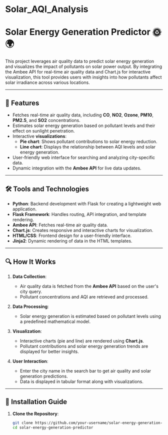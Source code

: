 # Solar_AQI_Analysis

# Solar Energy Generation Predictor 🌞🌍

This project leverages air quality data to predict solar energy generation and visualizes the impact of pollutants on solar power output. By integrating the Ambee API for real-time air quality data and Chart.js for interactive visualization, this tool provides users with insights into how pollutants affect solar irradiance across various locations.

---

## 🌟 Features
- Fetches real-time air quality data, including **CO**, **NO2**, **Ozone**, **PM10**, **PM2.5**, and **SO2** concentrations.
- Estimates solar energy generation based on pollutant levels and their effect on sunlight penetration.
- Interactive **visualizations**:
  - **Pie chart**: Shows pollutant contributions to solar energy reduction.
  - **Line chart**: Displays the relationship between AQI levels and solar energy generation.
- User-friendly web interface for searching and analyzing city-specific data.
- Dynamic integration with the **Ambee API** for live data updates.

---

## 🛠️ Tools and Technologies
- **Python**: Backend development with Flask for creating a lightweight web application.
- **Flask Framework**: Handles routing, API integration, and template rendering.
- **Ambee API**: Fetches real-time air quality data.
- **Chart.js**: Creates responsive and interactive charts for visualization.
- **HTML/CSS**: Frontend design for a user-friendly interface.
- **Jinja2**: Dynamic rendering of data in the HTML templates.

---

## 🔍 How It Works
1. **Data Collection**:
   - Air quality data is fetched from the **Ambee API** based on the user's city query.
   - Pollutant concentrations and AQI are retrieved and processed.

2. **Data Processing**:
   - Solar energy generation is estimated based on pollutant levels using a predefined mathematical model.

3. **Visualization**:
   - Interactive charts (pie and line) are rendered using **Chart.js**.
   - Pollutant contributions and solar energy generation trends are displayed for better insights.

4. **User Interaction**:
   - Enter the city name in the search bar to get air quality and solar generation predictions.
   - Data is displayed in tabular format along with visualizations.

---

## 🚀 Installation Guide
1. **Clone the Repository**:
   ```bash
   git clone https://github.com/your-username/solar-energy-generation-predictor.git
   cd solar-energy-generation-predictor
